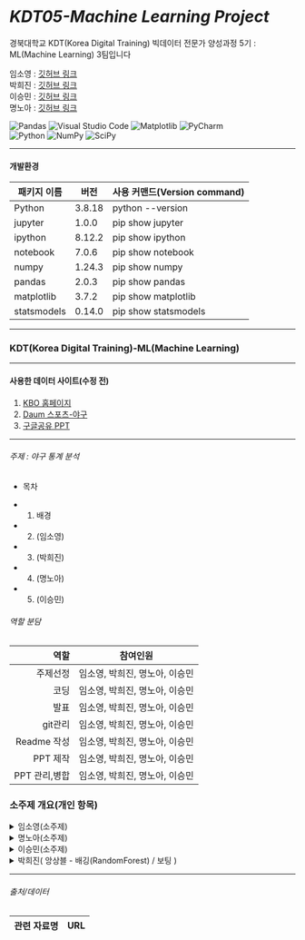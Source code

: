 # _KDT05-Machine Learning Project_

경북대학교 KDT(Korea Digital Training) 빅데이터 전문가 양성과정 5기 : ML(Machine Learning) 3팀입니다

임소영 : [깃허브 링크](https://github.com/YimSoYoung1001)  
박희진 : [깃허브 링크](https://github.com/ParkHeeJin00)  
이승민 : [깃허브 링크](https://github.com/winmin94)  
명노아 : [깃허브 링크](https://github.com/noah2397)

![Pandas](https://img.shields.io/badge/pandas-%23150458.svg?style=for-the-badge&logo=pandas&logoColor=white)
![Visual Studio Code](https://img.shields.io/badge/Visual%20Studio%20Code-0078d7.svg?style=for-the-badge&logo=visual-studio-code&logoColor=white)
![Matplotlib](https://img.shields.io/badge/Matplotlib-%23ffffff.svg?style=for-the-badge&logo=Matplotlib&logoColor=black)
![PyCharm](https://img.shields.io/badge/pycharm-143?style=for-the-badge&logo=pycharm&logoColor=black&color=black&labelColor=green)  
![Python](https://img.shields.io/badge/python-3670A0?style=for-the-badge&logo=python&logoColor=ffdd54)
![NumPy](https://img.shields.io/badge/numpy-%23013243.svg?style=for-the-badge&logo=numpy&logoColor=white)
![SciPy](https://img.shields.io/badge/SciPy-%230C55A5.svg?style=for-the-badge&logo=scipy&logoColor=%white)

<hr/>

#### 개발환경

| 패키지 이름 | 버전   | 사용 커맨드(Version command) |
| ----------- | ------ | ---------------------------- |
| Python      | 3.8.18 | python --version             |
| jupyter     | 1.0.0  | pip show jupyter             |
| ipython     | 8.12.2 | pip show ipython             |
| notebook    | 7.0.6  | pip show notebook            |
| numpy       | 1.24.3 | pip show numpy               |
| pandas      | 2.0.3  | pip show pandas              |
| matplotlib  | 3.7.2  | pip show matplotlib          |
| statsmodels | 0.14.0 | pip show statsmodels         |

<hr/>

### KDT(Korea Digital Training)-ML(Machine Learning)

<hr/>

#### 사용한 데이터 사이트(수정 전)

1. [KBO 홈페이지](https://www.koreabaseball.com/Default.aspx)
2. [Daum 스포츠-야구](https://sports.daum.net/record/kbo/team?season=2023)
3. [구글공유 PPT](https://docs.google.com/presentation/d/1iw8iwN1F_FjeJlKNg46WBwOhtqjZGTJt9zUaESa8WAY/edit)

<hr/>

###### 주제 : 야구 통계 분석

- 목차

* 1. 배경
* 2. (임소영)
* 3. (박희진)
* 4. (명노아)
* 5. (이승민)

###### 역할 분담

|          역할 | 참여인원                       |
| ------------: | ------------------------------ |
|      주제선정 | 임소영, 박희진, 명노아, 이승민 |
|          코딩 | 임소영, 박희진, 명노아, 이승민 |
|          발표 | 임소영, 박희진, 명노아, 이승민 |
|       git관리 | 임소영, 박희진, 명노아, 이승민 |
|   Readme 작성 | 임소영, 박희진, 명노아, 이승민 |
|      PPT 제작 | 임소영, 박희진, 명노아, 이승민 |
| PPT 관리,병합 | 임소영, 박희진, 명노아, 이승민 |

### 소주제 개요(개인 항목)

<details>
  <summary>
    임소영(소주제)
  </summary>
</details>

</hr>

<details>
  <summary>
    명노아(소주제)
  </summary>

</details>

</hr>

<details>
  <summary>
    이승민(소주제)
  </summary>

</details>

</hr>

<details>
  <summary>
    박희진( 앙상블 - 배깅(RandomForest) / 보팅 )
  </summary>
  
## (1) 모델 선정 이유
  
- 과대적합때문에 늘 고생했던 경험이 있어서 과대적합을 완화해주는데 알맞은 RandomForest 모델을 선정하였다.
- 우리 프로젝트가 같은 데이터로 다른 모델의 성능을 비교 파악 하는 것이기 때문에 보팅의 알고리즘과 매우 유사하다고 느꼈고, 우리가 비교해서 가장 높은 성능을 가진 모델의 결과와 보팅모델의 결과를 비교해보면 재밌겠다는 생각이 들어 선정하였다.
  
## (2) 데이터 파악 및 전처리
  
- target : caloriest
- feature : restrant, item, sodium, sugar, total_fat, portein
- restrant는 순서가 없는 범주형 데이터 -> OneHotEncoding 실시
  - 같은 브랜드지만 다른 이름인 데이터가 있길래 통일
  - targer과 상관계수 파악 -> 큰 상관관계 파악 X -> 무시 
- 결측치 제거
    - 대체했을 때, 데이터가 왜곡될까봐 대체하지 않고 제거함.
- 중복치 제거
- 이상치 확인
  ![image](https://github.com/ParkHeeJin00/KDT-5_MLProject/assets/155441547/07ef4a97-16b8-4759-a0f9-54c9aa671ba9)
    - 이상치가 매우 많이 확인 되었으나 잘못 입력된 데이터가 아니라는 판단하에 제거하지 않고 진행
    - 이상치에 영향을 덜 받는 MinMaxScaler나 RobustScaler 사용하는 것이 좋겠다.
- feature data를 산점도 찍어 봤을때, 선형 또는 묘하게 2차 곡선을 띰
  ![image](https://github.com/ParkHeeJin00/KDT-5_MLProject/assets/155441547/253fb431-be29-4f03-9d4a-e1ad6310f1fc)
  - feature들끼리 상관관계 있는지 파악
    - total_fat과 sodium 상관관계 높음
    - total_fat과 sodium feature만 poly 진행하여 모델 학습해봤으나 과대적합되어 기각
- MinMaxScaler 적용하여 스케일링
  - 세 방법중에 MAE와 RMSE가 제일 낮은 Scaler 선택
- train_test_split 메서드의 최적의 random_state 값 찾기
- RandomForest 메서드의 최적의 random_state 값 찾기
  
  
## (3) 모델 학습 및 모델 평가  
  
### RandomForest
- train_score : 0.98 / test_score : 0.95 -> 과대적합이라고 판단
  -  과대적합을 방지하기 위해 튜닝 진행
    - n_estimators, max_depth, min_samples_split, max_features 파라미터 튜닝
  - 과대적합을 방지하기 위해 교차검증 진행
    - GridSearchCV를 통해 최적의 모델 산출
** 과대 적합 해결! ** 
- 튜닝 후 : train_score : 0.96 / test_score : 0.95
<aside>
💡 최적의 모델  
  
![image](https://github.com/ParkHeeJin00/KDT-5_MLProject/assets/155441547/00edaf5c-124d-4241-99e0-dd3c784497f0)  
  
[모델 설명도]  
R2 : 0.9476294323874069  
[에러]  
MAE : 57.07360880221679  
MSE : 6874.033423395934  
RMSE : 82.9097908777723  
</aside>
  
### Voting
- 각 조원들과 내가 만들었던 최적의 모델을 estimators 파라미터 안에 넣어 모델 생성 및 학습
- train_score : 0.91 / test_score : 0.91 -> 최적적합
<aside>
💡 최적의 모델  

![image](https://github.com/ParkHeeJin00/KDT-5_MLProject/assets/155441547/b8271ef0-88d3-4e0d-b8e2-432e449c059f)  
  
[모델 설명도]  
R2 : 0.9120334802958219  
[에러]  
MAE : 71.659755748153  
MSE : 8129.04214048125  
RMSE : 90.16120085980027  
</aside>
  
## (4) 새로운 데이터로 칼로리 예측  
- 맘스터치 화이트갈릭싸이버거의 나트륨, 당류, 포화지방, 단백질 데이터를 model에 넣어 predict하여 값 예측  
- 각 모델 별로 예측값과 오차 도출
  ![image](https://github.com/ParkHeeJin00/KDT-5_MLProject/assets/155441547/5010f150-41a6-4900-82c9-1f8f44c37450)
  
## (5) 결과  
  
![image](https://github.com/ParkHeeJin00/KDT-5_MLProject/assets/155441547/6512e391-14f7-476c-affc-19b7ffad4cf1)
![image](https://github.com/ParkHeeJin00/KDT-5_MLProject/assets/155441547/d43885dc-5429-4488-b2e4-991833ecc75d)
- boost model이 score가 가장 높고, 최적적합에다, 새로운 데이터를 넣었을때도 MAE와 RMSE값이 낮다.  
  
## (6) 활용
- 칼로리 예측을 기반한 햄버거 추천 프로그램  
  
## (7) 피드백  
  
- 이상치가 많은 feature data에서 MinMaxScaler를 잘 사용하였다.
  - 이상치 제거를 안해도 MinMaxScaler로도 어느정도 이상치 정리가 된다.  

</details>
<hr/>

###### 출처/데이터

| 관련 자료명 | URL |
| :---------: | --- |
